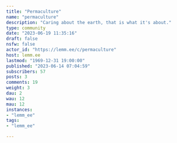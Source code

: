 ```yaml
---
title: "Permaculture" 
name: "permaculture"
description: "Caring about the earth, that is what it's about."
type: community
date: "2023-06-19 11:35:16"
draft: false
nsfw: false
actor_id: "https://lemm.ee/c/permaculture"
host: lemm.ee
lastmod: "1969-12-31 19:00:00"
published: "2023-06-14 07:04:59"
subscribers: 57
posts: 3
comments: 19
weight: 3
dau: 2
wau: 12
mau: 12
instances:
- "lemm_ee"
tags: 
- "lemm_ee"

---
```


